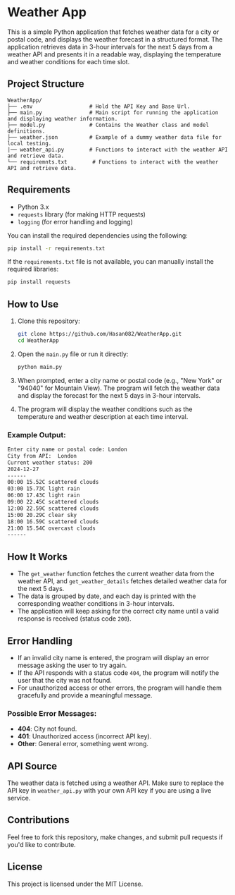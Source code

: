 # Weather App

This is a simple Python application that fetches weather data for a city or postal code, and displays the weather
forecast in a structured format. The application retrieves data in 3-hour intervals for the next 5 days from a weather
API and presents it in a readable way, displaying the temperature and weather conditions for each time slot.

## Project Structure

```
WeatherApp/
├── .env                  # Hold the API Key and Base Url.
├── main.py               # Main script for running the application and displaying weather information.
├── model.py              # Contains the Weather class and model definitions.
├── weather.json          # Example of a dummy weather data file for local testing.
|── weather_api.py        # Functions to interact with the weather API and retrieve data.
└── requiremnts.txt        # Functions to interact with the weather API and retrieve data.

```

## Requirements

- Python 3.x
- `requests` library (for making HTTP requests)
- `logging` (for error handling and logging)

You can install the required dependencies using the following:

```bash
pip install -r requirements.txt
```

If the `requirements.txt` file is not available, you can manually install the required libraries:

```bash
pip install requests
```

## How to Use

1. Clone this repository:

   ```bash
   git clone https://github.com/Hasan082/WeatherApp.git
   cd WeatherApp
   ```

2. Open the `main.py` file or run it directly:

   ```bash
   python main.py
   ```

3. When prompted, enter a city name or postal code (e.g., "New York" or "94040" for Mountain View). The program will
   fetch the weather data and display the forecast for the next 5 days in 3-hour intervals.

4. The program will display the weather conditions such as the temperature and weather description at each time
   interval.

### Example Output:

```bash
Enter city name or postal code: London
City from API:  London
Current weather status: 200
2024-12-27
------
00:00 15.52C scattered clouds
03:00 15.73C light rain
06:00 17.43C light rain
09:00 22.45C scattered clouds
12:00 22.59C scattered clouds
15:00 20.29C clear sky
18:00 16.59C scattered clouds
21:00 15.54C overcast clouds
------
```

## How It Works

- The `get_weather` function fetches the current weather data from the weather API, and `get_weather_details` fetches
  detailed weather data for the next 5 days.
- The data is grouped by date, and each day is printed with the corresponding weather conditions in 3-hour intervals.
- The application will keep asking for the correct city name until a valid response is received (status code `200`).

## Error Handling

- If an invalid city name is entered, the program will display an error message asking the user to try again.
- If the API responds with a status code `404`, the program will notify the user that the city was not found.
- For unauthorized access or other errors, the program will handle them gracefully and provide a meaningful message.

### Possible Error Messages:

- **404**: City not found.
- **401**: Unauthorized access (incorrect API key).
- **Other**: General error, something went wrong.

## API Source

The weather data is fetched using a weather API. Make sure to replace the API key in `weather_api.py` with your own API
key if you are using a live service.

## Contributions

Feel free to fork this repository, make changes, and submit pull requests if you'd like to contribute.

## License

This project is licensed under the MIT License.